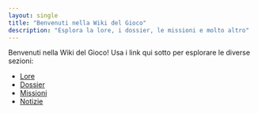 ```yaml
---
layout: single
title: "Benvenuti nella Wiki del Gioco"
description: "Esplora la lore, i dossier, le missioni e molto altro"
---
```


Benvenuti nella Wiki del Gioco! Usa i link qui sotto per esplorare le diverse sezioni:

- [Lore](lore.md)
- [Dossier](dossier.md)
- [Missioni](missioni.md)
- [Notizie](notizie.md)
